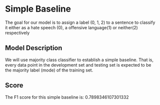 # Simple Baseline
The goal for our model is to assign a label (0, 1, 2) to a sentence to classify it either as a hate speech (0), a offensive language(1) or neither(2) respectively

## Model Description
We will use majority class classifier to establish a simple baseline. That is, every data point in the development set and testing set is expected to be the majority label (mode) of the training set.

## Score
The F1 score for this simple baseline is: 0.7898346107301332
